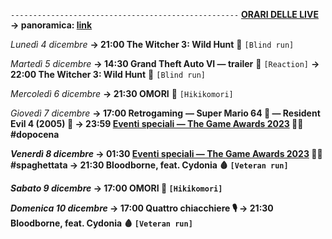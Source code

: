 <code>---------------------------------------------------</code>
<b><u>ORARI DELLE LIVE</u></b>
<b>→ panoramica: <a href="https://trello.com/b/iKwdSGf3/sabaku">link</a></b>

<i>Lunedì 4 dicembre</i>
<b>→ 21:00 The Witcher 3: Wild Hunt</b> 🦄 <code>[Blind run]</code>

<i>Martedì 5 dicembre</i>
<b>→ 14:30 Grand Theft Auto VI ― trailer</b> 💸 <code>[Reaction]</code>
<b>→ 22:00 The Witcher 3: Wild Hunt</b> 🦄 <code>[Blind run]</code>

<i>Mercoledì 6 dicembre</i>
<b>→ 21:30 OMORI</b> 🔪 <code>[Hikikomori]</code>

<i>Giovedì 7 dicembre</i>
<b>→ 17:00 Retrogaming</b> 
<b>― Super Mario 64 🍄<b>
<b>― Resident Evil 4 (2005)</b> 🧿
<b>→ 23:59 <u>Eventi speciali ― The Game Awards 2023</u></b> 👨‍🎤 #dopocena

<i>Venerdì 8 dicembre</i>
<b>→ 01:30 <u>Eventi speciali ― The Game Awards 2023</u></b> 👨‍🎤 #spaghettata
<b>→ 21:30 Bloodborne</b>, feat. Cydonia 🩸 <code>[Veteran run]</code>

<i>Sabato 9 dicembre</i>
<b>→ 17:00 OMORI</b> 🔪 <code>[Hikikomori]</code>

<i>Domenica 10 dicembre</i>
<b>→ 17:00 Quattro chiacchiere</b> 🎙
<b>→ 21:30 Bloodborne</b>, feat. Cydonia 🩸 <code>[Veteran run]</code>
